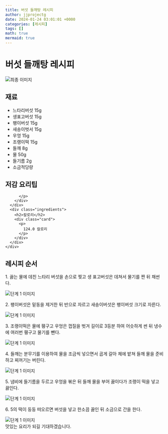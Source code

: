 ```yaml
---
title: 버섯 들깨탕 레시피
author: jjprojectg
date: 2024-01-24 03:01:01 +0000
categories: [레시피]
tags: []
math: true
mermaid: true
---
```

<meta name="og:type" content="website"/>
<meta charset="UTF-8"/>
<div class="header">
  <h1>버섯 들깨탕 레시피</h1>
</div>

<div class="container my-4">
  <div class="row">
    <div class="col-12 col-md-6">
      <div class="recipe-image">
        <img src="http://www.foodsafetykorea.go.kr/uploadimg/20141117/20141117053724_1416213444900.jpg" class="step-image" alt="최종 이미지"/>
      </div>
    </div>
    <div class="col-12 col-md-6">
      <div class="ingredients">
        <h2>재료</h2>
        <ul class="card">
          <li> 느타리버섯 15g </li>
          <li>  생표고버섯 15g </li>
          <li>  팽이버섯 15g </li>
          <li>  새송이벗서 15g </li>
          <li>  우엉 15g </li>
          <li>  조랭이떡 15g </li>
          <li>  들깨 8g </li>
          <li>  물 50g </li>
          <li>  들기름 2g </li>
          <li>  소금적당량 </li>
</ul>
      </div>
    </div>
    <div class="col-12 col-md-6">
      <div class="ingredients">
        <h2>저감 요리팁</h2>
        <div class="card"> 
          <p>
            
          </p>
        </div>
      </div>
      <div class="ingredients">
        <h2>칼로리</h2>
        <div class="card"> 
          <p>
            124.0 칼로리
          </p>
        </div>
      </div>
    </div>
  </div>

  <h2 class="my-4">레시피 순서</h2>
  <div class="card recipe-card">
    <div class="card-body recipe-step">
      <p class="card-text step-description">1. 끓는 물에 데친 느타리 버섯을 손으로 찢고 생 표고버섯은 데쳐서 물기를 짠 뒤 채썬다.</p>
      <img src="http://www.foodsafetykorea.go.kr/uploadimg/cook/989-1.jpg" alt="단계 1 이미지" class="step-image"/>
    </div>
  </div>
  <div class="card recipe-card">
    <div class="card-body recipe-step">
      <p class="card-text step-description">2. 팽이버섯은 밑동을 제거한 뒤 반으로 자르고 새송이버섯은 팽이버섯 크기로 자른다.</p>
      <img src="http://www.foodsafetykorea.go.kr/uploadimg/cook/989-2.jpg" alt="단계 1 이미지" class="step-image"/>
    </div>
  </div>
  <div class="card recipe-card">
    <div class="card-body recipe-step">
      <p class="card-text step-description">3. 조랭이떡은 물에 휑구고 우엉은 껍질을 벗겨 길이로 3등분 하여 어슷하게 썬 뒤 냉수에 여러번 휑구고 물기를 뺀다.</p>
      <img src="http://www.foodsafetykorea.go.kr/uploadimg/cook/989-3.jpg" alt="단계 1 이미지" class="step-image"/>
    </div>
  </div>
  <div class="card recipe-card">
    <div class="card-body recipe-step">
      <p class="card-text step-description">4. 들깨는 분무기를 이용하여 물을 조금씩 넣으면서 곱게 갈아 체에 밭쳐 들깨 물을 준비하고 찌꺼기는 버린다.</p>
      <img src="http://www.foodsafetykorea.go.kr/uploadimg/cook/989-4.jpg" alt="단계 1 이미지" class="step-image"/>
    </div>
  </div>
  <div class="card recipe-card">
    <div class="card-body recipe-step">
      <p class="card-text step-description">5. 냄비에 들기름을 두르고 우엉을 볶은 뒤 들깨 물을 부어 끓이다가 조랭이 떡을 넣고 끓인다.</p>
      <img src="http://www.foodsafetykorea.go.kr/uploadimg/cook/989-5.jpg" alt="단계 1 이미지" class="step-image"/>
    </div>
  </div>
  <div class="card recipe-card">
    <div class="card-body recipe-step">
      <p class="card-text step-description">6. 5의 떡이 둥둥 떠오르면 버섯을 넣고 한소끔 끓인 뒤 소금으로 간을 한다.</p>
      <img src="http://www.foodsafetykorea.go.kr/uploadimg/cook/989-6.jpg" alt="단계 1 이미지" class="step-image"/>
    </div>
  </div>

</div>
맛있는 요리가 되길 기대하겠습니다.

